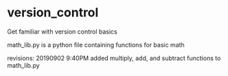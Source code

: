 # version_control
Get familiar with version control basics

math_lib.py is a python file containing functions for basic math

revisions:
20190902 9:40PM added multiply, add, and subtract functions to math_lib.py
